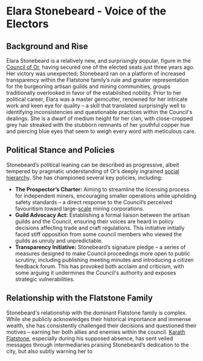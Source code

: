# Elara Stonebeard - Voice of the Electors

## Background and Rise

Elara Stonebeard is a relatively new, and surprisingly popular, figure in the [Council of Or](/geography/settlement/city/city-of-or/council-of-or.md), having secured one of the elected seats just three years ago. Her victory was unexpected; Stonebeard ran on a platform of increased transparency within the Flatstone family’s rule and greater representation for the burgeoning artisan guilds and mining communities, groups traditionally overlooked in favor of the established nobility.  Prior to her political career, Elara was a master gemcutter, renowned for her intricate work and keen eye for quality – a skill that translated surprisingly well to identifying inconsistencies and questionable practices within the Council's dealings.  She is a dwarf of medium height for her clan, with close-cropped grey hair streaked with the stubborn remnants of her youthful copper hue and piercing blue eyes that seem to weigh every word with meticulous care.

## Political Stance and Policies

Stonebeard’s political leaning can be described as progressive, albeit tempered by pragmatic understanding of Or’s deeply ingrained [social hierarchy](/raw/20250501/hierarchy/social-hierarchy.md). She has championed several key policies, including:

*   **The Prospector’s Charter:** Aiming to streamline the licensing process for independent miners, encouraging smaller operations while upholding safety standards – a direct response to the Council’s perceived favouritism toward large-[scale](/geography/landmark/scale.md) mining corporations.
*   **Guild Advocacy Act:** Establishing a formal liaison between the artisan guilds and the Council, ensuring their voices are heard in policy decisions affecting trade and craft regulations. This initiative initially faced stiff opposition from some council members who viewed the guilds as unruly and unpredictable.
*   **Transparency Initiative:** Stonebeard’s signature pledge – a series of measures designed to make Council proceedings more open to public scrutiny, including publishing meeting minutes and introducing a citizen feedback forum. This has provoked both acclaim and criticism, with some arguing it undermines the Council's authority and exposes strategic vulnerabilities.

## Relationship with the Flatstone Family

Stonebeard's relationship with the dominant Flatstone family is complex. While she publicly acknowledges their historical importance and immense wealth, she has consistently challenged their decisions and questioned their motives – earning her both allies and enemies within the council. [Karath Flatstone](/geography/settlement/city/city-of-or/local/karath-flatstone.md), especially during his supposed absence, has sent veiled messages through intermediaries praising Stonebeard’s dedication to the city, but also subtly warning her to 
